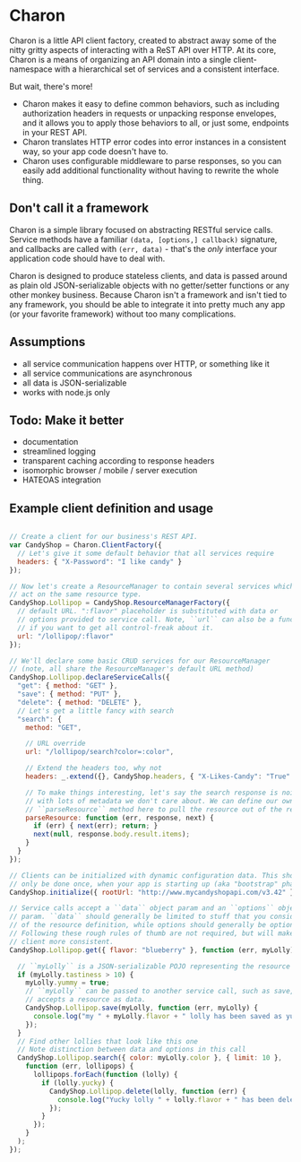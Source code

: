 Charon
======

Charon is a little API client factory, created to abstract away some of the
nitty gritty aspects of interacting with a ReST API over HTTP. At its core,
Charon is a means of organizing an API domain into a single client-namespace
with a hierarchical set of services and a consistent interface.

But wait, there's more!

* Charon makes it easy to define common behaviors, such as including
authorization headers in requests or unpacking response envelopes, and it
allows you to apply those behaviors to all, or just some, endpoints in your
REST API.
* Charon translates HTTP error codes into error instances in a consistent way,
so your app code doesn't have to.
* Charon uses configurable middleware to parse responses, so you can easily add
additional functionality without having to rewrite the whole thing.

Don't call it a framework
-----------------------------

Charon is a simple library focused on abstracting RESTful service calls.
Service methods have a familiar ``(data, [options,] callback)`` signature, and
callbacks are called with ``(err, data)`` - that's the _only_ interface your
application code should have to deal with. 

Charon is designed to produce stateless clients, and data is passed around as
plain old JSON-serializable objects with no getter/setter functions or any
other monkey business. Because Charon isn't a framework and isn't tied to any
framework, you should be able to integrate it into pretty much any app (or
your favorite framework) without too many complications.

Assumptions
-----------

* all service communication happens over HTTP, or something like it
* all service communications are asynchronous
* all data is JSON-serializable
* works with node.js only

Todo: Make it better
--------------------

* documentation
* streamlined logging
* transparent caching according to response headers
* isomorphic browser / mobile / server execution
* HATEOAS integration

Example client definition and usage
----------------------------------------------------

```javascript

// Create a client for our business's REST API.
var CandyShop = Charon.ClientFactory({
  // Let's give it some default behavior that all services require
  headers: { "X-Password": "I like candy" }
});

// Now let's create a ResourceManager to contain several services which
// act on the same resource type.
CandyShop.Lollipop = CandyShop.ResourceManagerFactory({
  // default URL. ":flavor" placeholder is substituted with data or
  // options provided to service call. Note, ``url`` can also be a function
  // if you want to get all control-freak about it.
  url: "/lollipop/:flavor"
});

// We'll declare some basic CRUD services for our ResourceManager
// (note, all share the ResourceManager's default URL method)
CandyShop.Lollipop.declareServiceCalls({
  "get": { method: "GET" },
  "save": { method: "PUT" },
  "delete": { method: "DELETE" },
  // Let's get a little fancy with search
  "search": {
    method: "GET",

    // URL override
    url: "/lollipop/search?color=:color",

    // Extend the headers too, why not
    headers: _.extend({}, CandyShop.headers, { "X-Likes-Candy": "True" }),

    // To make things interesting, let's say the search response is noisy,
    // with lots of metadata we don't care about. We can define our own
    // ``parseResource`` method here to pull the resource out of the response.
    parseResource: function (err, response, next) {
      if (err) { next(err); return; }
      next(null, response.body.result.items);
    }
  }
});

// Clients can be initialized with dynamic configuration data. This should
// only be done once, when your app is starting up (aka "bootstrap" phase).
CandyShop.initialize({ rootUrl: "http://www.mycandyshopapi.com/v3.42" });

// Service calls accept a ``data`` object param and an ``options`` object
// param. ``data`` should generally be limited to stuff that you consider part
// of the resource definition, while options should generally be optional.
// Following these rough rules of thumb are not required, but will make your
// client more consistent.
CandyShop.Lollipop.get({ flavor: "blueberry" }, function (err, myLolly) {

  // ``myLolly`` is a JSON-serializable POJO representing the resource
  if (myLolly.tastiness > 10) {
    myLolly.yummy = true;
    // ``myLolly`` can be passed to another service call, such as save, which
    // accepts a resource as data.
    CandyShop.Lollipop.save(myLolly, function (err, myLolly) {
      console.log("my " + myLolly.flavor + " lolly has been saved as yummy");
    });
  }
  // Find other lollies that look like this one
  // Note distinction between data and options in this call
  CandyShop.Lollipop.search({ color: myLolly.color }, { limit: 10 },
    function (err, lollipops) {
      lollipops.forEach(function (lolly) {
        if (lolly.yucky) {
          CandyShop.Lollipop.delete(lolly, function (err) {
            console.log("Yucky lolly " + lolly.flavor + " has been deleted");
          });
        }
      });
    }
  );
});
```
